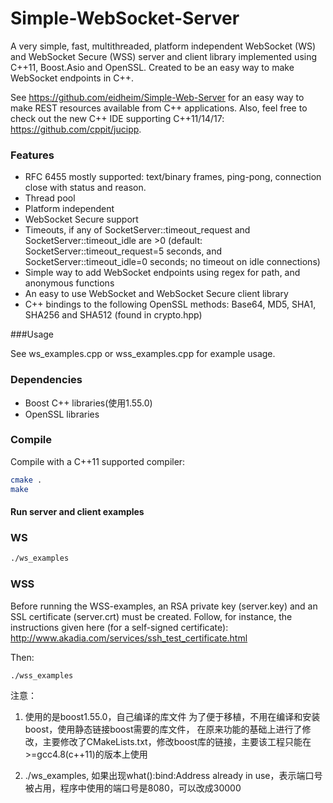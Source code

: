 Simple-WebSocket-Server
=================

A very simple, fast, multithreaded, platform independent WebSocket (WS) and WebSocket Secure (WSS) server and client library implemented using C++11, Boost.Asio and OpenSSL. Created to be an easy way to make WebSocket endpoints in C++.

See https://github.com/eidheim/Simple-Web-Server for an easy way to make REST resources available from C++ applications. Also, feel free to check out the new C++ IDE supporting C++11/14/17: https://github.com/cppit/jucipp. 

### Features

* RFC 6455 mostly supported: text/binary frames, ping-pong, connection close with status and reason.
* Thread pool
* Platform independent
* WebSocket Secure support
* Timeouts, if any of SocketServer::timeout_request and SocketServer::timeout_idle are >0 (default: SocketServer::timeout_request=5 seconds, and SocketServer::timeout_idle=0 seconds; no timeout on idle connections)
* Simple way to add WebSocket endpoints using regex for path, and anonymous functions
* An easy to use WebSocket and WebSocket Secure client library
* C++ bindings to the following OpenSSL methods: Base64, MD5, SHA1, SHA256 and SHA512 (found in crypto.hpp)

###Usage

See ws_examples.cpp or wss_examples.cpp for example usage. 

### Dependencies

* Boost C++ libraries(使用1.55.0) 
* OpenSSL libraries

### Compile

Compile with a C++11 supported compiler:

```sh
cmake .
make
```

#### Run server and client examples

### WS

```sh
./ws_examples
```

### WSS

Before running the WSS-examples, an RSA private key (server.key) and an SSL certificate (server.crt) must be created. Follow, for instance, the instructions given here (for a self-signed certificate): http://www.akadia.com/services/ssh_test_certificate.html

Then:
```
./wss_examples
```

注意：
1. 使用的是boost1.55.0，自己编译的库文件
为了便于移植，不用在编译和安装boost，使用静态链接boost需要的库文件，
在原来功能的基础上进行了修改，主要修改了CMakeLists.txt，修改boost库的链接，主要该工程只能在>=gcc4.8(c++11)的版本上使用

2. ./ws_examples, 如果出现what():bind:Address already in use，表示端口号被占用，程序中使用的端口号是8080，可以改成30000
